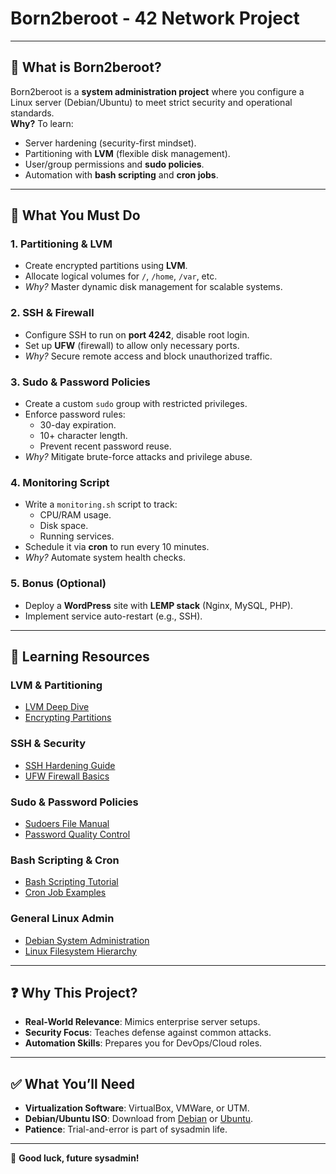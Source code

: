 # Born2beroot - 42 Network Project

---

## 🎯 **What is Born2beroot?**  
Born2beroot is a **system administration project** where you configure a Linux server (Debian/Ubuntu) to meet strict security and operational standards.  
**Why?** To learn:  
- Server hardening (security-first mindset).  
- Partitioning with **LVM** (flexible disk management).  
- User/group permissions and **sudo policies**.  
- Automation with **bash scripting** and **cron jobs**.  

---

## 📜 **What You Must Do**  
### 1. **Partitioning & LVM**  
- Create encrypted partitions using **LVM**.  
- Allocate logical volumes for `/`, `/home`, `/var`, etc.  
- *Why?* Master dynamic disk management for scalable systems.  

### 2. **SSH & Firewall**  
- Configure SSH to run on **port 4242**, disable root login.  
- Set up **UFW** (firewall) to allow only necessary ports.  
- *Why?* Secure remote access and block unauthorized traffic.  

### 3. **Sudo & Password Policies**  
- Create a custom `sudo` group with restricted privileges.  
- Enforce password rules:  
  - 30-day expiration.  
  - 10+ character length.  
  - Prevent recent password reuse.  
- *Why?* Mitigate brute-force attacks and privilege abuse.  

### 4. **Monitoring Script**  
- Write a `monitoring.sh` script to track:  
  - CPU/RAM usage.  
  - Disk space.  
  - Running services.  
- Schedule it via **cron** to run every 10 minutes.  
- *Why?* Automate system health checks.  

### 5. **Bonus (Optional)**  
- Deploy a **WordPress** site with **LEMP stack** (Nginx, MySQL, PHP).  
- Implement service auto-restart (e.g., SSH).  

---

## 🔗 **Learning Resources**  
### **LVM & Partitioning**  
- [LVM Deep Dive](https://www.digitalocean.com/community/tutorials/an-introduction-to-lvm-concepts-terminology-and-examples)  
- [Encrypting Partitions](https://ubuntu.com/tutorials/configure-full-disk-encryption#1-overview)  

### **SSH & Security**  
- [SSH Hardening Guide](https://ssh.com/academy/ssh/hardening)  
- [UFW Firewall Basics](https://www.linode.com/docs/guides/configure-firewall-with-ufw/)  

### **Sudo & Password Policies**  
- [Sudoers File Manual](https://www.sudo.ws/man/1.8.27/sudoers.man.html)  
- [Password Quality Control](https://manpages.debian.org/testing/libpam-pwquality/pam_pwquality.8.en.html)  

### **Bash Scripting & Cron**  
- [Bash Scripting Tutorial](https://linuxconfig.org/bash-scripting-tutorial-for-beginners)  
- [Cron Job Examples](https://www.cyberciti.biz/faq/how-do-i-add-jobs-to-cron-under-linux-or-unix-oses/)  

### **General Linux Admin**  
- [Debian System Administration](https://www.debian.org/doc/manuals/debian-reference/)  
- [Linux Filesystem Hierarchy](https://www.tldp.org/LDP/Linux-Filesystem-Hierarchy/html/)  

---

## ❓ **Why This Project?**  
- **Real-World Relevance**: Mimics enterprise server setups.  
- **Security Focus**: Teaches defense against common attacks.  
- **Automation Skills**: Prepares you for DevOps/Cloud roles.  

---

## ✅ **What You’ll Need**  
- **Virtualization Software**: VirtualBox, VMWare, or UTM.  
- **Debian/Ubuntu ISO**: Download from [Debian](https://www.debian.org/download) or [Ubuntu](https://ubuntu.com/download/server).  
- **Patience**: Trial-and-error is part of sysadmin life.  

---

🚀 **Good luck, future sysadmin!**  
